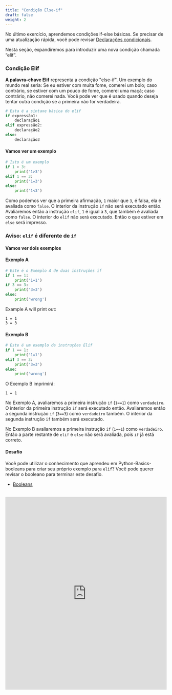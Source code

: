 ```yaml
---
title: "Condição Else-if"
draft: false
weight: 2
---
```


No último exercício, aprendemos condições if-else básicas. Se precisar de uma atualização rápida, você pode revisar <a href="../../python-basics/conditional-statements"> Declarações condicionais</a>.

Nesta seção, expandiremos para introduzir uma nova condição chamada “elif”.

### Condição Elif

**A palavra-chave Elif** representa a condição "else-if". Um exemplo do mundo real seria: Se eu estiver com muita fome, comerei um bolo; caso contrário, se estiver com um pouco de fome, comerei uma maçã; caso contrário, não comerei nada. Você pode ver que é usado quando deseja tentar outra condição se a primeira não for verdadeira.

```python
# Esta é a sintaxe básica do elif
if expressão1:
    declaração1
elif expressão2:
    declaração2
else:
    declaração3
```

#### Vamos ver um exemplo
```python
# Isto é um exemplo
if 1 > 3:
    print('1>3')
elif 1 == 3:
    print('1=3')
else:
    print('1<3')
```
Como podemos ver que a primeira afirmação, `1` maior que `3`, é falsa, ela é avaliada como `false`. O interior da instrução `if` não será executado então. Avaliaremos então a instrução `elif`, `1` é igual a `3`, que também é avaliada como `false`. O interior do `elif` não será executado. Então o que estiver em `else` será impresso.

### Aviso: `elif` é diferente de `if`
#### Vamos ver dois exemplos
#### Exemplo A
```python
# Este é o Exemplo A de duas instruções if
if 1 == 1:
    print('1=1')
if 3 == 3:
    print('3=3')
else:
    print('wrong')
```
Example A will print out:

```
1 = 1
3 = 3
```

#### Exemplo B
```python
# Este é um exemplo de instruções Elif
if 1 == 1:
    print('1=1')
elif 3 == 3:
    print('3=3')
else:
    print('wrong')
```
O Exemplo B imprimirá:

```
1 = 1
```

No Exemplo A, avaliaremos a primeira instrução `if` (`1==1`) como `verdadeiro`. O interior da primeira instrução `if` será executado então. Avaliaremos então a segunda instrução `if` (`3==3`) como `verdadeiro` também. O interior da segunda instrução `if` também será executado.

No Exemplo B avaliaremos a primeira instrução `if` (`1==1`) como `verdadeiro`. Então a parte restante de `elif` e `else` não será avaliada, pois `if` já está correto.

#### Desafio
Você pode utilizar o conhecimento que aprendeu em Python-Basics-booleans para criar seu próprio exemplo para `elif`?
Você pode querer revisar o booleano para terminar este desafio.
- <a href="../../python-basics/data-types/booleans"> Booleans </a>
<br/><br/>

<iframe src="https://trinket.io/embed/python/5292ae7e3a" width="100%" height="600" frameborder="0" marginwidth="0" marginheight="0" allowfullscreen></iframe>
